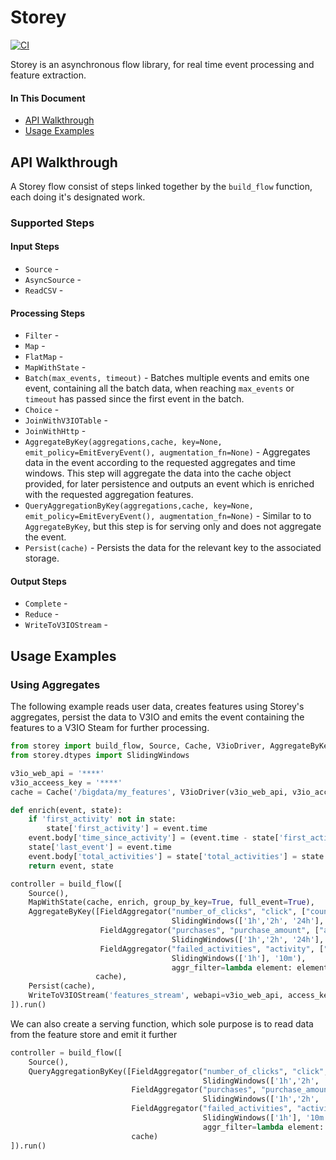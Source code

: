 # Storey

[![CI](https://github.com/v3io/storey/workflows/CI/badge.svg)](https://github.com/v3io/storey/actions?query=workflow%3ACI)

Storey is an asynchronous flow library, for real time event processing and feature extraction.

#### In This Document

- [API Walkthrough](#api-walkthrough)
- [Usage Examples](#examples)


<a id="api-walkthrough"></a>
## API Walkthrough
A Storey flow consist of steps linked together by the `build_flow` function, each doing it's designated work.

### Supported Steps
#### Input Steps
* `Source` - 
* `AsyncSource` - 
* `ReadCSV` - 

#### Processing Steps
* `Filter` - 
* `Map` -  
* `FlatMap` -
* `MapWithState` -
* `Batch(max_events, timeout)` - Batches multiple events and emits one event, containing all the batch data, when reaching `max_events` or `timeout` has passed since the first event in the batch.
* `Choice` - 
* `JoinWithV3IOTable` - 
* `JoinWithHttp` - 
* `AggregateByKey(aggregations,cache, key=None, emit_policy=EmitEveryEvent(), augmentation_fn=None)` - Aggregates data in the event according to the requested aggregates and time windows.
This step will aggregate the data into the cache object provided, for later persistence and outputs an event which is enriched with the requested aggregation features.
* `QueryAggregationByKey(aggregations,cache, key=None, emit_policy=EmitEveryEvent(), augmentation_fn=None)` - Similar to to `AggregateByKey`, but this step is for serving only and does not aggregate the event.
* `Persist(cache)` - Persists the data for the relevant key to the associated storage.

#### Output Steps
* `Complete` -  
* `Reduce` -
* `WriteToV3IOStream` - 


<a id="examples"></a>
## Usage Examples

### Using Aggregates
The following example reads user data, creates features using Storey's aggregates, persist the data to V3IO and emits the event containing the features to a V3IO Steam for further processing.

```python
from storey import build_flow, Source, Cache, V3ioDriver, AggregateByKey, FieldAggregator, Persist
from storey.dtypes import SlidingWindows

v3io_web_api = '****'
v3io_acceess_key = '****'
cache = Cache('/bigdata/my_features', V3ioDriver(v3io_web_api, v3io_acceess_key))

def enrich(event, state):
    if 'first_activity' not in state:
        state['first_activity'] = event.time
    event.body['time_since_activity'] = (event.time - state['first_activity']).seconds
    state['last_event'] = event.time
    event.body['total_activities'] = state['total_activities'] = state.get('total_activities', 0) + 1
    return event, state

controller = build_flow([
    Source(),
    MapWithState(cache, enrich, group_by_key=True, full_event=True),
    AggregateByKey([FieldAggregator("number_of_clicks", "click", ["count"],
                                    SlidingWindows(['1h','2h', '24h'], '10m')),
                    FieldAggregator("purchases", "purchase_amount", ["avg", "min", "max"],
                                    SlidingWindows(['1h','2h', '24h'], '10m')),
                    FieldAggregator("failed_activities", "activity", ["count"],
                                    SlidingWindows(['1h'], '10m'),
                                    aggr_filter=lambda element: element['activity_status'] == 'fail'))],
                   cache),
    Persist(cache),
    WriteToV3IOStream('features_stream', webapi=v3io_web_api, access_key=v3io_acceess_key)
]).run()
```

We can also create a serving function, which sole purpose is to read data from the feature store and emit it further

```python
controller = build_flow([
    Source(),
    QueryAggregationByKey([FieldAggregator("number_of_clicks", "click", ["count"],
                                           SlidingWindows(['1h','2h', '24h'], '10m')),
                           FieldAggregator("purchases", "purchase_amount", ["avg", "min", "max"],
                                           SlidingWindows(['1h','2h', '24h'], '10m')),
                           FieldAggregator("failed_activities", "activity", ["count"],
                                           SlidingWindows(['1h'], '10m'),
                                           aggr_filter=lambda element: element['activity_status'] == 'fail'))],
                           cache)
]).run()
```